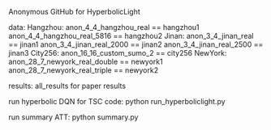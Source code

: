 Anonymous GitHub for HyperbolicLight

data:
  Hangzhou:
      anon_4_4_hangzhou_real == hangzhou1
      anon_4_4_hangzhou_real_5816 == hangzhou2
  Jinan:
      anon_3_4_jinan_real == jinan1
      anon_3_4_jinan_real_2000 == jinan2
      anon_3_4_jinan_real_2500 == jinan3
  City256:
      anon_16_16_custom_sumo_2 == city256
  NewYork:
      anon_28_7_newyork_real_double == newyork1
      anon_28_7_newyork_real_triple == newyork2

results:
  all_results for paper results

run hyperbolic DQN for TSC code:
  python run_hyperboliclight.py

run summary ATT:
  python summary.py
